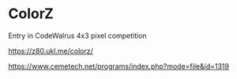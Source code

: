 # ColorZ

Entry in CodeWalrus 4x3 pixel competition

https://z80.ukl.me/colorz/

https://www.cemetech.net/programs/index.php?mode=file&id=1319
